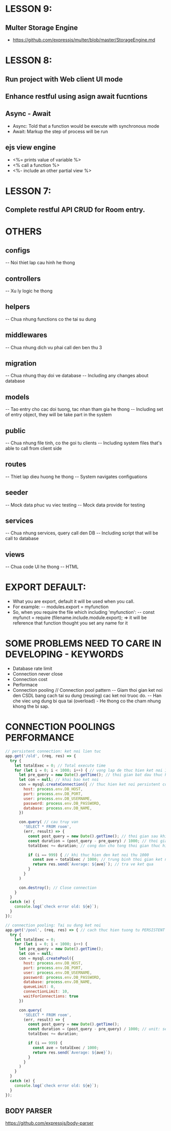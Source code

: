 # LESSON 9:
## Multer Storage Engine
- https://github.com/expressjs/multer/blob/master/StorageEngine.md

# LESSON 8:
## Run project with Web client UI mode
## Enhance restful using asign await fucntions
## Async - Await
- Async: Told that a function would be execute with synchronous mode
- Await: Markup the step of process will be run
## ejs view engine
- <%= prints value of variable %>
- <% call a function %>
- <%- include an other partial view %>

# LESSON 7: 
## Complete restful API CRUD for Room entry.

# OTHERS
## configs
-- Noi thiet lap cau hinh he thong

## controllers
-- Xu ly logic he thong

## helpers
-- Chua nhung functions co the tai su dung

## middlewares
-- Chua nhung dich vu phai call den ben thu 3

## migration
-- Chua nhung thay doi ve database
-- Including any changes about database

## models
-- Tao entry cho cac doi tuong, tac nhan tham gia he thong
-- Including set of entry object, they will be take part in the system

## public
-- Chua nhung file tinh, co the goi tu clients
-- Including system files that's able to call from client side

## routes
-- Thiet lap dieu huong he thong
-- System navigates configuations

## seeder
-- Mock data phuc vu viec testing
-- Mock data provide for testing

## services
-- Chua nhung services, query call den DB
-- Including script that will be call to database

## views
-- Chua code UI he thong
-- HTML

# EXPORT DEFAULT:
- What you are export, default it will be used when you call.
- For example:
-- modules.export = myfunction
- So, when you require the file which including 'myfunction':
-- const myfunct = require (filename.include.module.export);
=> it will be reference that function thought you set any name for it

# SOME PROBLEMS NEED TO CARE IN DEVELOPING - KEYWORDS
- Database rate limit
- Connection never close
- Connection cost
- Performace
- Connection pooling // Connection pool pattern
-- Giam thoi gian ket noi den CSDL bang cach tai su dung (reusing) cac ket noi truoc do.
-- Han che viec ung dung bi qua tai (overload) - He thong co the cham nhung khong the bi sap.

# CONNECTION POOLINGS PERFORMANCE
```js
// persistent connection: ket noi lien tuc
app.get('/old', (req, res) => {
  try {
    let totalExec = 0; // Total execute time
    for (let i = 0; i < 1000; i++) { // vong lap de thuc hien ket noi 1000 lan
      let pre_query = new Date().getTime(); // thoi gian bat dau thuc hien ket noi
      let con = null; // khai bao ket noi
      con = mysql.createConnection({ // thuc hien ket noi persistent connection
        host: process.env.DB_HOST,
        port: process.env.DB_PORT,
        user: process.env.DB_USERNAME,
        password: process.env.DB_PASSWORD,
        database: process.env.DB_NAME,
      })

      con.query( // cau truy van
        'SELECT * FROM room',
        (err, result) => {
          const post_query = new Date().getTime(); // thoi gian sau khi ket noi thanh cong va lay duoc ket qua
          const duration = (post_query - pre_query) / 1000; // thoi gian thuc hien 1 ket noi (unit: second)
          totalExec += duration; // cong don cho tong thoi gian thuc hien cua 1000 ket noi

          if (i == 999) { // khi thuc hien den ket noi thu 1000
            const ave = totalExec / 1000; // trung binh thoi gian ket noi
            return res.send(`Average: ${ave}`); // tra ve ket qua
          }
        }
      )

      con.destroy(); // Close connection
    }
  }
  catch (e) {
    console.log(`check error old: ${e}`);
  }
});

// connection pooling: Tai su dung ket noi
app.get('/pool', (req, res) => { // cach thuc hien tuong tu PERSISTENT CONNECTION
  try {
    let totalExec = 0;
    for (let i = 0; i < 1000; i++) {
      let pre_query = new Date().getTime();
      let con = null;
      con = mysql.createPool({
        host: process.env.DB_HOST,
        port: process.env.DB_PORT,
        user: process.env.DB_USERNAME,
        password: process.env.DB_PASSWORD,
        database: process.env.DB_NAME,
        queueLimit: 0,
        connectionLimit: 10,
        waitForConnections: true
      })

      con.query(
        'SELECT * FROM room',
        (err, result) => {
          const post_query = new Date().getTime();
          const duration = (post_query - pre_query) / 1000; // unit: second
          totalExec += duration;

          if (i == 999) {
            const ave = totalExec / 1000;
            return res.send(`Average: ${ave}`);
          }
        }
      )
    }
  }
  catch (e) {
    console.log(`check error old: ${e}`);
  }
});
```

## BODY PARSER
https://github.com/expressjs/body-parser